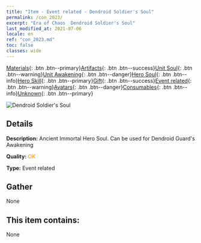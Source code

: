 ```yaml
---
title: "Item - Event related - Dendroid Soldier's Soul"
permalink: /con_2023/
excerpt: "Era of Chaos  Dendroid Soldier's Soul"
last_modified_at: 2021-07-06
locale: en
ref: "con_2023.md"
toc: false
classes: wide
---
```

 [Materials](/Items/){: .btn .btn--primary}[Artifacts](/Items/Artifacts/){: .btn .btn--success}[Unit Soul](/Items/UnitSoul/){: .btn .btn--warning}[Unit Awakening](/Items/UnitAwakening/){: .btn .btn--danger}[Hero Soul](/Items/HeroSoul/){: .btn .btn--info}[Hero Skill](/Items/HeroSkill/){: .btn .btn--primary}[Gift](/Items/Gift/){: .btn .btn--success}[Event related](/Items/Events/){: .btn .btn--warning}[Avatars](/Items/Avatars/){: .btn .btn--danger}[Consumables](/Items/Consumables/){: .btn .btn--info}[Unknown](/Items/Unknown/){: .btn .btn--primary}

 ![Dendroid Soldier's Soul](/images/t/juexing_205.png)

## Details
 **Description:** Ancient Immortal Hero Soul. Can be used for Dendroid Guard's Awakening

 **Quality:** <span style="color: #FF8C00">OK</span>

 **Type:** Event related

## Gather

  None

## This item contains:

  None

